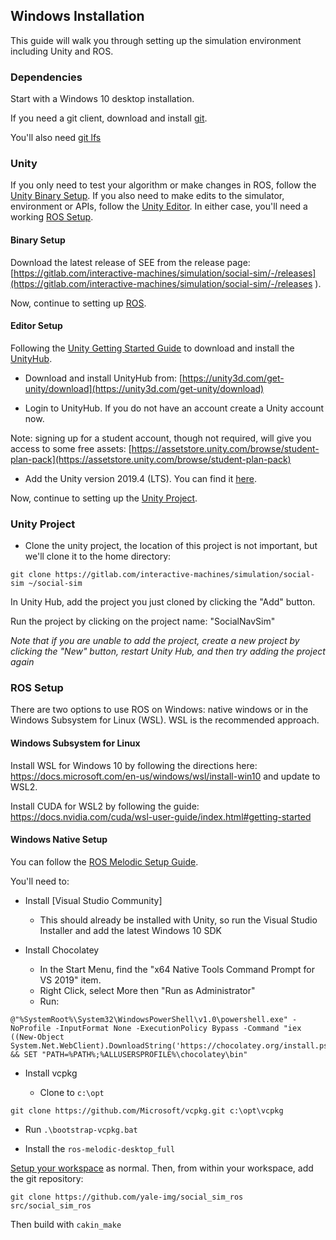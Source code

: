 ## Windows Installation

This guide will walk you through setting up the simulation environment including Unity and ROS.

### Dependencies

Start with a Windows 10 desktop installation.

If you need a git client, download and install [git](https://git-scm.com).

You'll also need [git lfs](https://git-lfs.github.com)

### Unity

If you only need to test your algorithm or make changes in ROS, follow the [Unity Binary Setup](#binary-setup). If you also need to make edits to the simulator, environment or APIs, follow the [Unity Editor](#editor-setup). In either case, you'll need a working [ROS Setup](#ros-setup).

#### Binary Setup

Download the latest release of SEE from the release page: [https://gitlab.com/interactive-machines/simulation/social-sim/-/releases](https://gitlab.com/interactive-machines/simulation/social-sim/-/releases
).

Now, continue to setting up [ROS](#ros-setup).

#### Editor Setup

Following the [Unity Getting Started Guide](https://docs.unity3d.com/Manual/GettingStartedInstallingHub.html) to download and install the [UnityHub](https://unity3d.com/get-unity/download).

- Download and install UnityHub from: [https://unity3d.com/get-unity/download](https://unity3d.com/get-unity/download)

- Login to UnityHub. If you do not have an account create a Unity account now.

Note: signing up for a student account, though not required, will give you access to some free assets: [https://assetstore.unity.com/browse/student-plan-pack](https://assetstore.unity.com/browse/student-plan-pack)

- Add the Unity version 2019.4 (LTS). You can find it [here](https://unity3d.com/unity/qa/lts-releases?_ga=2.203078097.1539413933.1593667443-691579140.1593667443).


Now, continue to setting up the [Unity Project](#unity-project).

### Unity Project

- Clone the unity project, the location of this project is not important, but we'll clone it to the home directory:

```
git clone https://gitlab.com/interactive-machines/simulation/social-sim ~/social-sim
```

In Unity Hub, add the project you just cloned by clicking the "Add" button.

Run the project by clicking on the project name: "SocialNavSim"

*Note that if you are unable to add the project, create a new project by clicking the "New" button, restart Unity Hub, and then try adding the project again*

### ROS Setup

There are two options to use ROS on Windows: native windows or in the Windows Subsystem for Linux (WSL). WSL is the recommended approach.

#### Windows Subsystem for Linux

Install WSL for Windows 10 by following the directions here: https://docs.microsoft.com/en-us/windows/wsl/install-win10 and update to WSL2.

Install CUDA for WSL2 by following the guide: https://docs.nvidia.com/cuda/wsl-user-guide/index.html#getting-started

#### Windows Native Setup

You can follow the [ROS Melodic Setup Guide](http://wiki.ros.org/Installation/Windows).

You'll need to:

- Install [Visual Studio Community]

  - This should already be installed with Unity, so run the Visual Studio Installer and add the latest Windows 10 SDK

- Install Chocolatey

  - In the Start Menu, find the "x64 Native Tools Command Prompt for VS 2019" item.
  - Right Click, select More then "Run as Administrator"
  - Run:

```
@"%SystemRoot%\System32\WindowsPowerShell\v1.0\powershell.exe" -NoProfile -InputFormat None -ExecutionPolicy Bypass -Command "iex ((New-Object System.Net.WebClient).DownloadString('https://chocolatey.org/install.ps1'))" && SET "PATH=%PATH%;%ALLUSERSPROFILE%\chocolatey\bin"
```

- Install vcpkg

  - Clone to `c:\opt`

```
git clone https://github.com/Microsoft/vcpkg.git c:\opt\vcpkg
```

  - Run `.\bootstrap-vcpkg.bat`

- Install the `ros-melodic-desktop_full`

[Setup your workspace](http://wiki.ros.org/catkin/Tutorials/create_a_workspace) as normal. Then, from within your workspace, add the git repository:

```
git clone https://github.com/yale-img/social_sim_ros src/social_sim_ros
```

Then build with `cakin_make`
